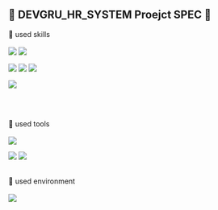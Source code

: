 🏴 DEVGRU_HR_SYSTEM Proejct SPEC 🏴
-

📎 used skills <br><br>
<img src="https://img.shields.io/badge/Java-F9A03C?style=for-the-badge&logo=Java&logoColor=white" style='text-align: center'> <img src="https://img.shields.io/badge/JavaScript-F7DF1E?style=for-the-badge&logo=JavaScript&logoColor=white">

<img src="https://img.shields.io/badge/JSON-000000?style=for-the-badge&logo=JSON&logoColor=white"> <img src="https://img.shields.io/badge/jQuery-0769AD?style=for-the-badge&logo=jQuery&logoColor=white"> <img src="https://img.shields.io/badge/HTML5-E34F26?style=for-the-badge&logo=HTML5&logoColor=white">

<img src="https://img.shields.io/badge/CSS3-1572B6?style=for-the-badge&logo=CSS3&logoColor=white">

<br><br>

📎 used tools <br><br>
<img src="https://img.shields.io/badge/visualstudiocode-007ACC?style=for-the-badge&logo=visualstudiocode&logoColor=white" style='text-align: center'>

<img src="https://img.shields.io/badge/androidstudio-3DDC84?style=for-the-badge&logo=androidstudio&logoColor=white" style='text-align: center'> <img src="https://img.shields.io/badge/android-3DDC84?style=for-the-badge&logo=android&logoColor=white" style='text-align: center'>
<br><br>

📎 used environment <br><br>
<img src="https://img.shields.io/badge/ApacheTomcat-4298B8?style=for-the-badge&logo=ApacheTomcat&logoColor=white">
